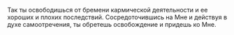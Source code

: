 Так ты освободишься от бремени кармической деятельности и ее хороших и плохих последствий. Сосредоточившись на Мне и действуя в духе самоотречения, ты обретешь освобождение и придешь ко Мне.
